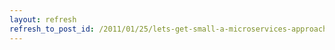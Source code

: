 ```yaml
---
layout: refresh
refresh_to_post_id: /2011/01/25/lets-get-small-a-microservices-approach-to-library-websites-sean-hannan
---
```

